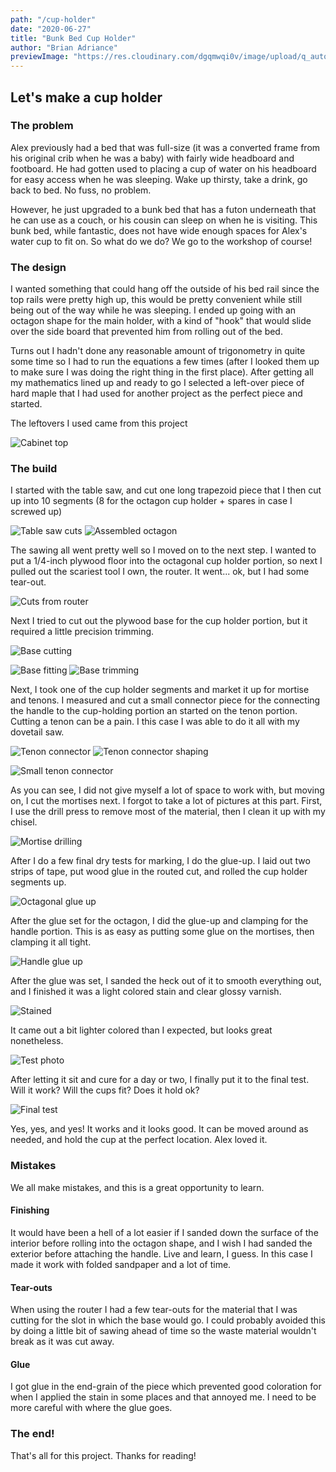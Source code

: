 ```yaml
---
path: "/cup-holder"
date: "2020-06-27"
title: "Bunk Bed Cup Holder"
author: "Brian Adriance"
previewImage: "https://res.cloudinary.com/dgqmwqi0v/image/upload/q_auto,f_auto,w_800/blog-posts/cup-holder/IMG_6700_tdfw8t"
---
```


## Let's make a cup holder

### The problem
Alex previously had a bed that was full-size (it was a converted frame from his original crib when he was a baby) with fairly wide headboard and footboard.
He had gotten used to placing a cup of water on his headboard for easy access when he was sleeping. Wake up thirsty, take a drink, go back to bed. No fuss,
no problem.

However, he just upgraded to a bunk bed that has a futon underneath that he can use as a couch, or his cousin can sleep on when he is visiting. This bunk 
bed, while fantastic, does not have wide enough spaces for Alex's water cup to fit on. So what do we do? We go to the workshop of course!

### The design

I wanted something that could hang off the outside of his bed rail since the top rails were pretty high up, this would be pretty convenient while still being
out of the way while he was sleeping. I ended up going with an octagon shape for the main holder, with a kind of "hook" that would slide over the side board
that prevented him from rolling out of the bed.

Turns out I hadn't done any reasonable amount of trigonometry in quite some time so I had to run the equations a few times (after I looked them up to make sure
I was doing the right thing in the first place). After getting all my mathematics lined up and ready to go I selected a left-over piece of hard maple that I 
had used for another project as the perfect piece and started.

The leftovers I used came from this project

![Cabinet top](https://res.cloudinary.com/dgqmwqi0v/image/upload/q_auto,f_auto,w_2048/blog-posts/cup-holder/IMG-6432_eyypyx)

### The build
I started with the table saw, and cut one long trapezoid piece that I then cut up into 10 segments (8 for the octagon cup holder + spares in case I screwed up)

![Table saw cuts](https://res.cloudinary.com/dgqmwqi0v/image/upload/q_auto,f_auto,w_1024/blog-posts/cup-holder/IMG_6648_h4ypco)
![Assembled octagon](https://res.cloudinary.com/dgqmwqi0v/image/upload/q_auto,f_auto,h_400/blog-posts/cup-holder/IMG_6651_uakdkv)

The sawing all went pretty well so I moved on to the next step. I wanted to put a 1/4-inch plywood floor into the octagonal cup holder portion, so next I pulled
out the scariest tool I own, the router. It went... ok, but I had some tear-out.

![Cuts from router](https://res.cloudinary.com/dgqmwqi0v/image/upload/q_auto,f_auto,w_2048/blog-posts/cup-holder/IMG_6674_p2jnie)

Next I tried to cut out the plywood base for the cup holder portion, but it required a little precision trimming.

![Base cutting](https://res.cloudinary.com/dgqmwqi0v/image/upload/q_auto,f_auto,w_2048/blog-posts/cup-holder/IMG_6678_jkjn4s)

![Base fitting](https://res.cloudinary.com/dgqmwqi0v/image/upload/q_auto,f_auto,w_1024/blog-posts/cup-holder/IMG_6677_pz7vgb)
![Base trimming](https://res.cloudinary.com/dgqmwqi0v/image/upload/q_auto,f_auto,w_1024/blog-posts/cup-holder/IMG_6680_rwkoqf)

Next, I took one of the cup holder segments and market it up for mortise and tenons. I measured and cut a small connector piece for the connecting the handle
to the cup-holding portion an started on the tenon portion. Cutting a tenon can be a pain. I this case I was able to do it all with my dovetail saw.

![Tenon connector](https://res.cloudinary.com/dgqmwqi0v/image/upload/q_auto,f_auto,w_1024/blog-posts/cup-holder/IMG_6655_sx749g)
![Tenon connector shaping](https://res.cloudinary.com/dgqmwqi0v/image/upload/q_auto,f_auto,w_1024/blog-posts/cup-holder/IMG_6656_zpkz1f)

![Small tenon connector](https://res.cloudinary.com/dgqmwqi0v/image/upload/q_auto,f_auto,w_2048/blog-posts/cup-holder/IMG_6698_iovmgr)

As you can see, I did not give myself a lot of space to work with, but moving on, I cut the mortises next. I forgot to take a lot of pictures at this part.
First, I use the drill press to remove most of the material, then I clean it up with my chisel. 

![Mortise drilling](https://res.cloudinary.com/dgqmwqi0v/image/upload/q_auto,f_auto,w_2048/blog-posts/cup-holder/IMG_6657_qhfsom)

After I do a few final dry tests for marking, I do the glue-up. I laid out two strips of tape, put wood glue in the routed cut, and
rolled the cup holder segments up.

![Octagonal glue up](https://res.cloudinary.com/dgqmwqi0v/image/upload/q_auto,f_auto,w_2048/blog-posts/cup-holder/IMG_6682_awhwos)

After the glue set for the octagon, I did the glue-up and clamping for the handle portion. This is as easy as putting some glue on the mortises, then clamping it all tight.

![Handle glue up](https://res.cloudinary.com/dgqmwqi0v/image/upload/q_auto,f_auto,w_2048/blog-posts/cup-holder/IMG_6700_tdfw8t)

After the glue was set, I sanded the heck out of it to smooth everything out, and I finished it was a light colored stain and clear glossy varnish.

![Stained](https://res.cloudinary.com/dgqmwqi0v/image/upload/q_auto,f_auto,w_2048/blog-posts/cup-holder/IMG_6707_jpvvmx)

It came out a bit lighter colored than I expected, but looks great nonetheless.

![Test photo](https://res.cloudinary.com/dgqmwqi0v/image/upload/q_auto,f_auto,w_2048/blog-posts/cup-holder/IMG_6728_yxzwf3)

After letting it sit and cure for a day or two, I finally put it to the final test. Will it work? Will the cups fit? Does it hold ok?

![Final test](https://res.cloudinary.com/dgqmwqi0v/image/upload/q_auto,f_auto,w_2048/blog-posts/cup-holder/IMG_6729_pe2urh)

Yes, yes, and yes! It works and it looks good. It can be moved around as needed, and hold the cup at the perfect location. Alex loved it.

### Mistakes
We all make mistakes, and this is a great opportunity to learn.

#### Finishing
It would have been a hell of a lot easier if I sanded down the surface of the interior before rolling into the octagon shape, and I wish I had sanded the exterior before
attaching the handle. Live and learn, I guess. In this case I made it work with folded sandpaper and a lot of time.

#### Tear-outs
When using the router I had a few tear-outs for the material that I was cutting for the slot in which the base would go. I could probably avoided this by doing a little
bit of sawing ahead of time so the waste material wouldn't break as it was cut away.

#### Glue
I got glue in the end-grain of the piece which prevented good coloration for when I applied the stain in some places and that annoyed me. I need to be more careful with where
the glue goes.

### The end!
That's all for this project. Thanks for reading!